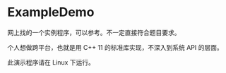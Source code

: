 # ExampleDemo

网上找的一个实例程序，可以参考。不一定直接符合题目要求。

个人想做跨平台，也就是用 C++ 11 的标准库实现，不深入到系统 API 的层面。

此演示程序请在 Linux 下运行。

